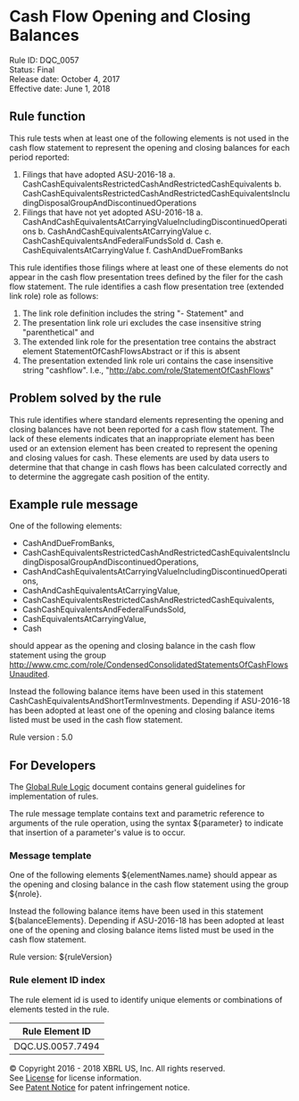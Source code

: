 # Cash Flow Opening and Closing Balances
Rule ID: DQC_0057  
Status:  Final  
Release date: October 4, 2017  
Effective date: June 1, 2018  

## Rule function

This rule tests when at least one of the following elements is not used in the cash flow statement to represent the opening and closing balances for each period reported:

1.  Filings that have adopted ASU-2016-18
    a.  CashCashEquivalentsRestrictedCashAndRestrictedCashEquivalents
    b.  CashCashEquivalentsRestrictedCashAndRestrictedCashEquivalentsIncludingDisposalGroupAndDiscontinuedOperations
2.  Filings that have not yet adopted ASU-2016-18
    a.  CashAndCashEquivalentsAtCarryingValueIncludingDiscontinuedOperations
    b.  CashAndCashEquivalentsAtCarryingValue
    c.  CashCashEquivalentsAndFederalFundsSold
    d.  Cash
    e.  CashEquivalentsAtCarryingValue
    f.  CashAndDueFromBanks

This rule identifies those filings where at least one of these elements do not appear in the cash flow presentation trees defined by the filer for the cash flow statement. The rule identifies a cash flow presentation tree (extended link role) role as follows:

1.  The link role definition includes the string "- Statement" and
2.  The presentation link role uri excludes the case insensitive string "parenthetical" and
3.  The extended link role for the presentation tree contains the abstract element StatementOfCashFlowsAbstract or if this is absent
4.  The presentation extended link role uri contains the case insensitive string "cashflow". I.e., "http://abc.com/role/StatementOfCashFlows"

## Problem solved by the rule

This rule identifies where standard elements representing the opening and closing balances have not been reported for a cash flow statement. The lack of these elements indicates that an inappropriate element has been used or an extension element has been created to represent the opening and closing values for cash. These elements are used by data users to determine that that change in cash flows has been calculated correctly and to determine the aggregate cash position of the entity.

## Example rule message

One of the following elements:

*   CashAndDueFromBanks,
*   CashCashEquivalentsRestrictedCashAndRestrictedCashEquivalentsIncludingDisposalGroupAndDiscontinuedOperations,
*   CashAndCashEquivalentsAtCarryingValueIncludingDiscontinuedOperations,
*   CashAndCashEquivalentsAtCarryingValue,
*   CashCashEquivalentsRestrictedCashAndRestrictedCashEquivalents,
*   CashCashEquivalentsAndFederalFundsSold,
*   CashEquivalentsAtCarryingValue,
*   Cash

should appear as the opening and closing balance in the cash flow statement using the group http://www.cmc.com/role/CondensedConsolidatedStatementsOfCashFlowsUnaudited.

Instead the following balance items have been used in this statement CashCashEquivalentsAndShortTermInvestments. Depending if ASU-2016-18 has been adopted at least one of the opening and closing balance items listed must be used in the cash flow statement.

Rule version : 5.0

## For Developers

The [Global Rule Logic](https://xbrl.us/dqc_0001) document contains general guidelines for implementation of rules.

The rule message template contains text and parametric reference to arguments of the rule operation, using the syntax ${parameter} to indicate that insertion of a parameter's value is to occur.

### Message template

One of the following elements ${elementNames.name} should appear as the opening and closing balance in the cash flow statement using the group ${nrole}.

Instead the following balance items have been used in this statement ${balanceElements}. Depending if ASU-2016-18 has been adopted at least one of the opening and closing balance items listed must be used in the cash flow statement.

Rule version: ${ruleVersion}

### Rule element ID index

The rule element id is used to identify unique elements or combinations of elements tested in the rule.

| Rule Element ID |
| --- |
| DQC.US.0057.7494 |

© Copyright 2016 - 2018 XBRL US, Inc. All rights reserved.   
See [License](https://xbrl.us/dqc-license) for license information.  
See [Patent Notice](https://xbrl.us/dqc-patent) for patent infringement notice.

